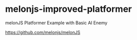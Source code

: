 melonjs-improved-platformer
===========================

melonJS Platformer Example with Basic AI Enemy

https://github.com/melonjs/melonJS

